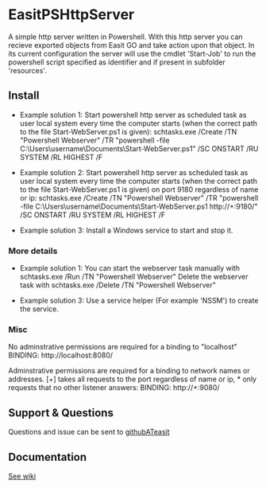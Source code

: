 # EasitPSHttpServer

A simple http server written in Powershell.
With this http server you can recieve exported objects from Easit GO and take action upon that object.
In its current configuration the server will use the cmdlet 'Start-Job' to run the powershell script
specified as identifier and if present in subfolder 'resources'.

## Install

- Example solution 1:
Start powershell http server as scheduled task as user local system every time the computer starts (when the correct path to the file Start-WebServer.ps1 is given):
schtasks.exe /Create /TN "Powershell Webserver" /TR "powershell -file C:\Users\username\Documents\Start-WebServer.ps1" /SC ONSTART /RU SYSTEM /RL HIGHEST /F

- Example solution 2:
Start powershell http server as scheduled task as user local system every time the computer starts (when the correct path to the file Start-WebServer.ps1 is given) on port 9180 regardless of name or ip:
schtasks.exe /Create /TN "Powershell Webserver" /TR "powershell -file C:\Users\username\Documents\Start-WebServer.ps1 http://+:9180/" /SC ONSTART /RU SYSTEM /RL HIGHEST /F

- Example solution 3:
Install a Windows service to start and stop it.

### More details

- Example solution 1:
You can start the webserver task manually with
  schtasks.exe /Run /TN "Powershell Webserver"
Delete the webserver task with
  schtasks.exe /Delete /TN "Powershell Webserver"

- Example solution 3:
Use a service helper (For example 'NSSM') to create the service.

### Misc

No adminstrative permissions are required for a binding to "localhost"
BINDING: http://localhost:8080/

Adminstrative permissions are required for a binding to network names or addresses.
[+] takes all requests to the port regardless of name or ip, * only requests that no other listener answers:
BINDING: http://+:9080/

## Support & Questions

Questions and issue can be sent to [githubATeasit](mailto:github@easit.com)

## Documentation
[See wiki](https://github.com/easitab/EasitPSHttpServer/wiki)
